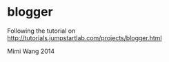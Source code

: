blogger
=======

Following the tutorial on http://tutorials.jumpstartlab.com/projects/blogger.html

Mimi Wang 2014